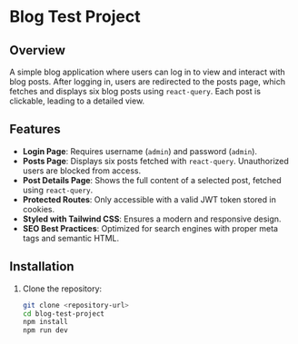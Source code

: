 # Blog Test Project

## Overview
A simple blog application where users can log in to view and interact with blog posts. After logging in, users are redirected to the posts page, which fetches and displays six blog posts using `react-query`. Each post is clickable, leading to a detailed view.

## Features
- **Login Page**: Requires username (`admin`) and password (`admin`).
- **Posts Page**: Displays six posts fetched with `react-query`. Unauthorized users are blocked from access.
- **Post Details Page**: Shows the full content of a selected post, fetched using `react-query`.
- **Protected Routes**: Only accessible with a valid JWT token stored in cookies.
- **Styled with Tailwind CSS**: Ensures a modern and responsive design.
- **SEO Best Practices**: Optimized for search engines with proper meta tags and semantic HTML.

## Installation
1. Clone the repository:
   ```bash
   git clone <repository-url>
   cd blog-test-project
   npm install
   npm run dev
```

